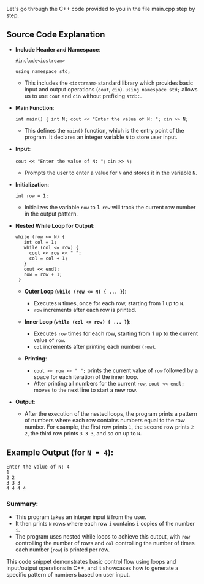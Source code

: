 
Let's go through the C++ code provided to you  in the file main.cpp step by step.

## Source Code Explanation

- **Include Header and Namespace**:
    
	 ```#include<iostream>```
    
	 ```using namespace std;``` 
    
    -   This includes the `<iostream>` standard library which provides basic input and output operations (`cout`, `cin`). `using namespace std;` allows us to use `cout` and `cin` without prefixing `std::`.
-  **Main Function**:
    
    `int main() {
      int N;
      cout << "Enter the value of N: ";
      cin >> N;` 
    
    -   This defines the `main()` function, which is the entry point of the program. It declares an integer variable `N` to store user input.
-  **Input**:
    
     ```cout << "Enter the value of N: ";```
     ```cin >> N;``` 
    
    -   Prompts the user to enter a value for `N` and stores it in the variable `N`.
-  **Initialization**:

     `int row = 1;` 
    
    -   Initializes the variable `row` to 1. `row` will track the current row number in the output pattern.
- **Nested While Loop for Output**:
    
     ```
     while (row <= N) {
        int col = 1;
        while (col <= row) {
          cout << row << " ";
          col = col + 1;
        }
        cout << endl;
        row = row + 1;
      }
     ``` 
    
    -   **Outer Loop (`while (row <= N) { ... }`)**:
        
        -   Executes `N` times, once for each row, starting from 1 up to `N`.
        -   `row` increments after each row is printed.
    -   **Inner Loop (`while (col <= row) { ... }`)**:
        
        -   Executes `row` times for each row, starting from 1 up to the current value of `row`.
        -   `col` increments after printing each number (`row`).
    -   **Printing**:
        
        -   `cout << row << " ";` prints the current value of `row` followed by a space for each iteration of the inner loop.
        -   After printing all numbers for the current `row`, `cout << endl;` moves to the next line to start a new row.
- **Output**:
    
    -   After the execution of the nested loops, the program prints a pattern of numbers where each row contains numbers equal to the row number. For example, the first row prints `1`, the second row prints `2 2`, the third row prints `3 3 3`, and so on up to `N`.

## Example Output (for `N = 4`):

```
Enter the value of N: 4
1 
2 2 
3 3 3 
4 4 4 4
``` 

### Summary:

-   This program takes an integer input `N` from the user.
-   It then prints `N` rows where each row `i` contains `i` copies of the number `i`.
-   The program uses nested while loops to achieve this output, with `row` controlling the number of rows and `col` controlling the number of times each number (`row`) is printed per row.

This code snippet demonstrates basic control flow using loops and input/output operations in C++, and it showcases how to generate a specific pattern of numbers based on user input.
